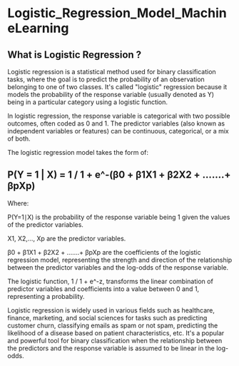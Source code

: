 # Logistic_Regression_Model_MachineLearning

## What is Logistic Regression ?

Logistic regression is a statistical method used for binary classification tasks, where the goal is to predict the probability of an observation belonging to one of two classes. It's called "logistic" regression because it models the probability of the response variable (usually denoted as Y) being in a particular category using a logistic function.

In logistic regression, the response variable is categorical with two possible outcomes, often coded as 0 and 1. The predictor variables (also known as independent variables or features) can be continuous, categorical, or a mix of both.

The logistic regression model takes the form of:

## P(Y = 1 | X) = 1 / 1 + e^-(β0 + β1X1 + β2X2 + .......+ βpXp)
 
Where:

P(Y=1∣X) is the probability of the response variable being 1 given the values of the predictor variables.

X1, X2,…, Xp are the predictor variables.

β0 + β1X1 + β2X2 + .......+ βpXp are the coefficients of the logistic regression model, representing the strength and direction of the relationship between the predictor variables and the log-odds of the response variable.

The logistic function, 1 / 1 + e^-z, transforms the linear combination of predictor variables and coefficients into a value between 0 and 1, representing a probability.

Logistic regression is widely used in various fields such as healthcare, finance, marketing, and social sciences for tasks such as predicting customer churn, classifying emails as spam or not spam, predicting the likelihood of a disease based on patient characteristics, etc. It's a popular and powerful tool for binary classification when the relationship between the predictors and the response variable is assumed to be linear in the log-odds.
